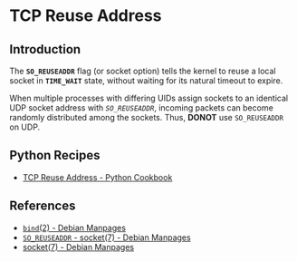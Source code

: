 # TCP Reuse Address

## Introduction

The **`SO_REUSEADDR`** flag (or socket option) tells the kernel to reuse a local socket in
**`TIME_WAIT`** state, without waiting for its natural timeout to expire.

When multiple processes with differing UIDs assign sockets to an identical UDP socket address with *`SO_REUSEADDR`*,
incoming packets can become randomly distributed among the sockets.
Thus, **DONOT** use `SO_REUSEADDR` on UDP.

## Python Recipes

- [TCP Reuse Address - Python Cookbook](https://leven-cn.github.io/python-cookbook/cookbook/core/net/tcp_reuse_address)

## References

- [`bind`(2) - Debian Manpages](https://manpages.debian.org/bookworm/manpages-dev/bind.2.en.html)
- [`SO_REUSEADDR` - socket(7) - Debian Manpages](https://manpages.debian.org/bookworm/manpages/socket.7.en.html#SO_REUSEADDR)
- [socket(7) - Debian Manpages](https://manpages.debian.org/bookworm/manpages/socket.7.en.html)
